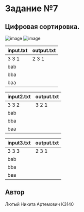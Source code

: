 # Задание №7
## Цифровая сортировка.

![image](https://github.com/user-attachments/assets/a2079af1-0d23-4a5b-8bca-a1bb0c366962)
![image](https://github.com/user-attachments/assets/d04c23c7-368a-438a-9b89-e5d8fecfe8d1)



| input.txt | output.txt |
|-----------|------------|
| 3 3 1     | 2 3 1      | 
| bab       |            |
| bba       |            |
| baa       |            |

| input2.txt | output.txt |
|------------|------------|
| 3 3 2      | 3 2 1      | 
| bab        |            |
| bba        |            |
| baa        |            |

| input3.txt | output.txt |
|------------|------------|
| 3 3 3      | 2 3 1      | 
| bab        |            |
| bba        |            |
| baa        |            |
## Автор
Лютый Никита Артемович К3140
